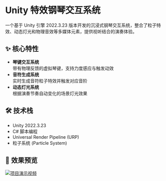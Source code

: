 # Unity 特效钢琴交互系统

一个基于 Unity 引擎 2022.3.23 版本开发的沉浸式钢琴交互系统，整合了粒子特效、动态灯光和物理音效等多媒体元素，提供视听结合的演奏体验。

## ✨ 核心特性

- **琴键交互系统**  
  带有物理反馈的虚拟琴键，支持力度感应与触发动效
- **音符生成系统**  
  实时生成音符粒子特效并触发对应音阶
- **动态灯光系统**  
  根据演奏节奏自动变化的场景灯光效果

## 🛠 技术栈

- Unity 2022.3.23
- C# 脚本编程
- Universal Render Pipeline (URP)
- 粒子系统 (Particle System)

## 🎥 效果预览

[![项目演示视频](https://img.shields.io/badge/Bilibili-演示视频-00A1D6)](https://www.bilibili.com/video/BV1VrTyzUE3F/?_source=20f5dc94350c178a2adf06f7f014d8f9)
